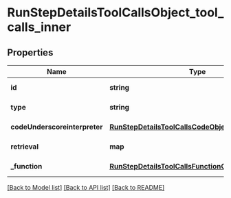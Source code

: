 # RunStepDetailsToolCallsObject_tool_calls_inner

## Properties
Name | Type | Description | Notes
------------ | ------------- | ------------- | -------------
**id** | **string** |  | [default to null]
**type** | **string** |  | [default to null]
**codeUnderscoreinterpreter** | [**RunStepDetailsToolCallsCodeObjectCodeInterpreter**](RunStepDetailsToolCallsCodeObjectCodeInterpreter.md) |  | [default to null]
**retrieval** | **map** |  | [default to null]
**_function** | [**RunStepDetailsToolCallsFunctionObjectFunction**](RunStepDetailsToolCallsFunctionObjectFunction.md) |  | [default to null]

[[Back to Model list]](../README.md#documentation-for-models) [[Back to API list]](../README.md#documentation-for-api-endpoints) [[Back to README]](../README.md)


